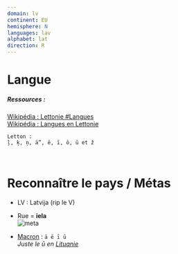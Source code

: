 ```yaml
---
domain: lv
continent: EU
hemisphere: N
languages: lav
alphabet: lat
direction: R
---
```


# Langue

##### Ressources :

[Wikipédia : Lettonie #Langues](https://fr.wikipedia.org/wiki/Lettonie#Langues)  
[Wikipédia : Langues en Lettonie](https://fr.wikipedia.org/wiki/Langues_en_Lettonie)

```
Letton : 
ļ, ķ, ņ, ā”, ē, ī, ō, ū et ž 
```

<br/>

# Reconnaître le pays / Métas

- LV : Latvija (rip le V)
- Rue = **iela**  
  ![meta](/images/lv_geoguessr.png)
  

- [Macron](https://fr.wikipedia.org/wiki/Macron_(diacritique)) : `ā ē ī ū`  
  *Juste le ū en [Lituanie](/flag/lt)*


